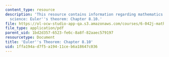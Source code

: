 ```yaml
---
content_type: resource
description: 'This resource contains information regarding mathematics for computer
  science: Euler''s theorem: Chapter 8.10.'
file: https://ol-ocw-studio-app-qa.s3.amazonaws.com/courses/6-042j-mathematics-for-computer-science-spring-2015/1ffa194ad7f5a19411ceb6a18647c036_MIT6_042JS15_Session14.pdf
file_type: application/pdf
parent_uid: 1bd2d357-6523-fe6c-8a8f-82aaec579197
resourcetype: Document
title: 'Euler''s Theorem: Chapter 8.10'
uid: 1ffa194a-d7f5-a194-11ce-b6a18647c036
---
```

